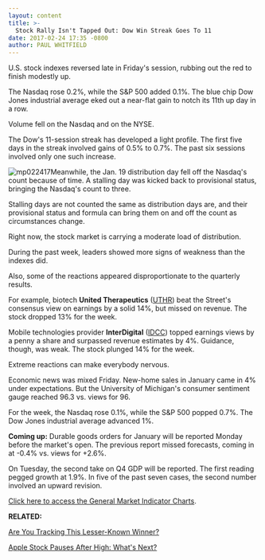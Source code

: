 ```yaml
---
layout: content
title: >-
  Stock Rally Isn't Tapped Out: Dow Win Streak Goes To 11
date: 2017-02-24 17:35 -0800
author: PAUL WHITFIELD
---
```









U.S. stock indexes reversed late in Friday's session, rubbing out the red to finish modestly up.


The Nasdaq rose 0.2%, while the S&P 500 added 0.1%. The blue chip Dow Jones industrial average eked out a near-flat gain to notch its 11th up day in a row.


Volume fell on the Nasdaq and on the NYSE.


The Dow's 11-session streak has developed a light profile. The first five days in the streak involved gains of 0.5% to 0.7%. The past six sessions involved only one such increase.


![mp022417](https://www.investors.com/wp-content/uploads/2017/02/MP022417-184x300.png)Meanwhile, the Jan. 19 distribution day fell off the Nasdaq's count because of time. A stalling day was kicked back to provisional status, bringing the Nasdaq's count to three.


Stalling days are not counted the same as distribution days are, and their provisional status and formula can bring them on and off the count as circumstances change.


Right now, the stock market is carrying a moderate load of distribution.


During the past week, leaders showed more signs of weakness than the indexes did.


Also, some of the reactions appeared disproportionate to the quarterly results.


For example, biotech **United Therapeutics** ([UTHR](https://research.investors.com/quote.aspx?symbol=UTHR)) beat the Street's consensus view on earnings by a solid 14%, but missed on revenue. The stock dropped 13% for the week.


Mobile technologies provider **InterDigital** ([IDCC](https://research.investors.com/quote.aspx?symbol=IDCC)) topped earnings views by a penny a share and surpassed revenue estimates by 4%. Guidance, though, was weak. The stock plunged 14% for the week.


Extreme reactions can make everybody nervous.


Economic news was mixed Friday. New-home sales in January came in 4% under expectations. But the University of Michigan's consumer sentiment gauge reached 96.3 vs. views for 96.


For the week, the Nasdaq rose 0.1%, while the S&P 500 popped 0.7%. The Dow Jones industrial average advanced 1%.


**Coming up:** Durable goods orders for January will be reported Monday before the market's open. The previous report missed forecasts, coming in at -0.4% vs. views for +2.6%.


On Tuesday, the second take on Q4 GDP will be reported. The first reading pegged growth at 1.9%. In five of the past seven cases, the second number involved an upward revision.


[Click here to access the General Market Indicator Charts](https://www.investors.com/wp-content/uploads/2017/02/GMI_022717.pdf).


**RELATED:**


[Are You Tracking This Lesser-Known Winner?](https://www.investors.com/news/western-alliance-bancorp-rounds-up-lucrative-niches/)


[Apple Stock Pauses After High: What's Next?](https://www.investors.com/news/technology/click/apple-stock-pauses-after-hitting-all-time-high-gets-price-target-hike/)




